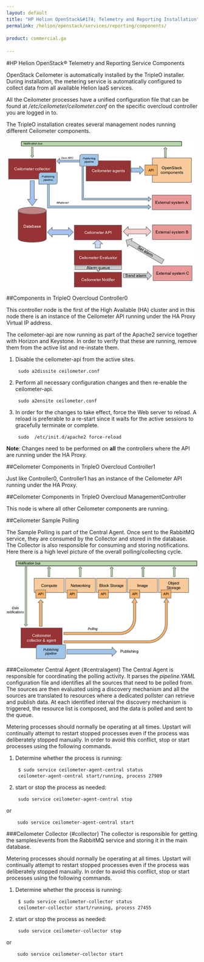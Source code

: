 ```yaml
---
layout: default
title: "HP Helion OpenStack&#174; Telemetry and Reporting Installation"
permalink: /helion/openstack/services/reporting/components/

product: commercial.ga

---
```

<!--UNDER REVISION-->

<script>

function PageRefresh {
onLoad="window.refresh"
}

PageRefresh();
</script>
#HP Helion OpenStack&#174; Telemetry and Reporting Service Components

OpenStack Ceilometer is automatically installed by the TripleO installer. During installation, the metering service is automatically configured to collect data from all available Helion IaaS services. 

All the Ceilometer processes have a unified configuration file that can be found at */etc/ceilometer/ceilometer.conf* on the specific overcloud controller you are logged in to.

The TripleO installation creates several management nodes running different Ceilometer components.

<img src="media/ceil_overallarchi.png"/>

##Components in TripleO Overcloud Controller0

This controller node is the first of the High Available (HA) cluster and in this node there is an instance of the Ceilometer API running under the HA Proxy Virtual IP address.
 
The ceilometer-api are now running as part of the Apache2 service together with Horizon and Keystone. In order to verify that these are running, remove them from the active list and re-instate them.

1. Disable the ceilometer-api from the active sites.
 
		sudo a2dissite ceilometer.conf
 
2. Perform all necessary configuration changes and then re-enable the ceilometer-api.
 
		sudo a2ensite ceilometer.conf
 
3. In order for the changes to take effect, force the Web server to reload. A reload is preferable to a re-start since it waits for the active sessions to gracefully terminate or complete.
 
		sudo  /etc/init.d/apache2 force-reload

**Note**: Changes need to be performed on **all** the controllers where the API are running under the HA Proxy.
 
##Ceilometer Components in TripleO Overcloud Controller1

Just like Controller0, Controller1 has an instance of the Ceilometer API running under the HA Proxy.

##Ceilometer Components in TripleO Overcloud ManagementController

This node is where all other Ceilometer components are running.

##Ceilometer Sample Polling

The Sample Polling is part of the Central Agent. Once sent to the RabbitMQ service, they are consumed by the Collector and stored in the database. The Collector is also responsible for consuming and storing notifications. Here there is a high level picture of the overall polling/collecting cycle.

<img src="media/ceil_collectorandagents.png"/>

###Ceilometer Central Agent {#centralagent}
The Central Agent is responsible for coordinating the polling activity. It parses the *pipeline.YAML* configuration file and identifies all the sources that need to be polled from. The sources are then evaluated using a discovery mechanism and all the sources are translated to resources where a dedicated pollster can retrieve and publish data. At each identified interval the discovery mechanism is triggered, the resource list is composed, and the data is polled and sent to the queue.

Metering processes should normally be operating at all times. Upstart will continually attempt to restart stopped processes even if the process was deliberately stopped manually. In order to avoid this conflict, stop or start processes using the following commands.

1. Determine whether the process is running:
 
		$ sudo service ceilometer-agent-central status 
		ceilometer-agent-central start/running, process 27989


4. start or stop the process as needed:
 
		sudo service ceilometer-agent-central stop
or

		sudo service ceilometer-agent-central start

###Ceilometer Collector {#collector}
The collector is responsible for getting the samples/events from the RabbitMQ service and storing it in the main database.

Metering processes should normally be operating at all times. Upstart will continually attempt to restart stopped processes even if the process was deliberately stopped manually. In order to avoid this conflict, stop or start processes using the following commands.

1. Determine whether the process is running:
 
		$ sudo service ceilometer-collector status 
		ceilometer-collector start/running, process 27455


4. start or stop the process as needed:
 
		sudo service ceilometer-collector stop
or

		sudo service ceilometer-collector start